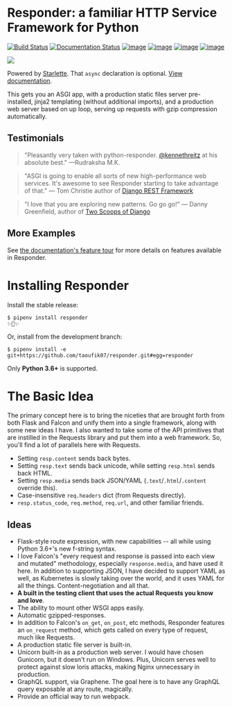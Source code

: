 # Responder: a familiar HTTP Service Framework for Python

[![Build Status](https://travis-ci.org/taoufik07/responder.svg?branch=master)](https://travis-ci.org/taoufik07/responder)
[![Documentation Status](https://readthedocs.org/projects/mybinder/badge/?version=latest)](https://responder.readthedocs.io/en/latest/)
[![image](https://img.shields.io/pypi/v/responder.svg)](https://pypi.org/project/responder/)
[![image](https://img.shields.io/pypi/l/responder.svg)](https://pypi.org/project/responder/)
[![image](https://img.shields.io/pypi/pyversions/responder.svg)](https://pypi.org/project/responder/)
[![image](https://img.shields.io/github/contributors/taoufik07/responder.svg)](https://github.com/taoufik07/responder/graphs/contributors)

[![](https://farm2.staticflickr.com/1959/43750081370_a4e20752de_o_d.png)](https://responder.readthedocs.io)


Powered by [Starlette](https://www.starlette.io/). That `async` declaration is optional. [View documentation](https://responder.readthedocs.io).

This gets you an ASGI app, with a production static files server pre-installed, jinja2 templating (without additional imports), and a production web server based on up loop, serving up requests with gzip compression automatically.


## Testimonials

> "Pleasantly very taken with python-responder. [@kennethreitz](https://twitter.com/kennethreitz) at his absolute best." —Rudraksha M.K.

> "ASGI is going to enable all sorts of new high-performance web services. It's awesome to see Responder starting to take advantage of that." — Tom Christie author of [Django REST Framework](https://www.django-rest-framework.org/)

> "I love that you are exploring new patterns. Go go go!" — Danny Greenfield, author of [Two Scoops of Django]()


## More Examples

See [the documentation's feature tour](https://responder.readthedocs.io/en/latest/tour.html) for more details on features available in Responder.


# Installing Responder

Install the stable release:


    $ pipenv install responder
    ✨🍰✨


Or, install from the development branch:

    $ pipenv install -e git+https://github.com/taoufik07/responder.git#egg=responder

Only **Python 3.6+** is supported.


# The Basic Idea

The primary concept here is to bring the niceties that are brought forth from both Flask and Falcon and unify them into a single framework, along with some new ideas I have. I also wanted to take some of the API primitives that are instilled in the Requests library and put them into a web framework. So, you'll find a lot of parallels here with Requests.

- Setting `resp.content` sends back bytes.
- Setting `resp.text` sends back unicode, while setting `resp.html` sends back HTML.
- Setting `resp.media` sends back JSON/YAML (`.text`/`.html`/`.content` override this).
- Case-insensitive `req.headers` dict (from Requests directly).
- `resp.status_code`, `req.method`, `req.url`, and other familiar friends.


## Ideas

- Flask-style route expression, with new capabilities -- all while using Python 3.6+'s new f-string syntax.
- I love Falcon's "every request and response is passed into each view and mutated" methodology, especially `response.media`, and have used it here. In addition to supporting JSON, I have decided to support YAML as well, as Kubernetes is slowly taking over the world, and it uses YAML for all the things. Content-negotiation and all that.
- **A built in the testing client that uses the actual Requests you know and love**.
- The ability to mount other WSGI apps easily.
- Automatic gzipped-responses.
- In addition to Falcon's `on_get`, `on_post`, etc methods, Responder features an `on_request` method, which gets called on every type of request, much like Requests.
- A production static file server is built-in.
- Unicorn built-in as a production web server. I would have chosen Gunicorn, but it doesn't run on Windows. Plus, Unicorn serves well to protect against slow loris attacks, making Nginx unnecessary in production.
- GraphQL support, via Graphene. The goal here is to have any GraphQL query exposable at any route, magically.
- Provide an official way to run webpack.
